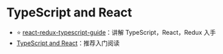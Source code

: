 # TypeScript and React

- ⭐ [react-redux-typescript-guide](https://github.com/piotrwitek/react-redux-typescript-guide)：讲解 TypeScript，React，Redux 入手
- [TypeScript and React](https://fettblog.eu/typescript-react/)：推荐入门阅读
